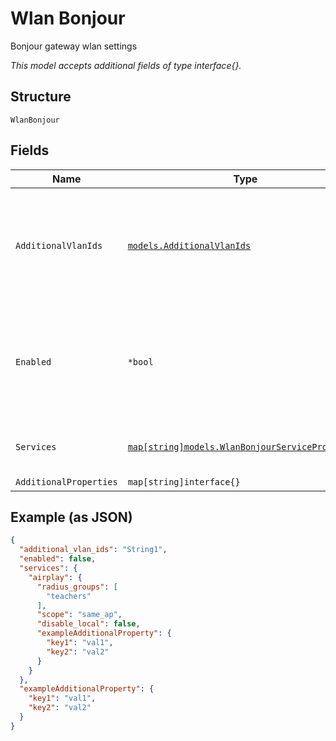
# Wlan Bonjour

Bonjour gateway wlan settings

*This model accepts additional fields of type interface{}.*

## Structure

`WlanBonjour`

## Fields

| Name | Type | Tags | Description |
|  --- | --- | --- | --- |
| `AdditionalVlanIds` | [`models.AdditionalVlanIds`](../../doc/models/containers/additional-vlan-ids.md) | Required | List or Comma separated list of additional VLAN IDs (on the LAN side or from other WLANs) should we be forwarding bonjour queries/responses |
| `Enabled` | `*bool` | Optional | Whether to enable bonjour for this WLAN. Once enabled, limit_bcast is assumed true, allow_mdns is assumed false<br>**Default**: `false` |
| `Services` | [`map[string]models.WlanBonjourServiceProperties`](../../doc/models/wlan-bonjour-service-properties.md) | Required | What services are allowed.<br>Property key is the service name |
| `AdditionalProperties` | `map[string]interface{}` | Optional | - |

## Example (as JSON)

```json
{
  "additional_vlan_ids": "String1",
  "enabled": false,
  "services": {
    "airplay": {
      "radius_groups": [
        "teachers"
      ],
      "scope": "same_ap",
      "disable_local": false,
      "exampleAdditionalProperty": {
        "key1": "val1",
        "key2": "val2"
      }
    }
  },
  "exampleAdditionalProperty": {
    "key1": "val1",
    "key2": "val2"
  }
}
```

